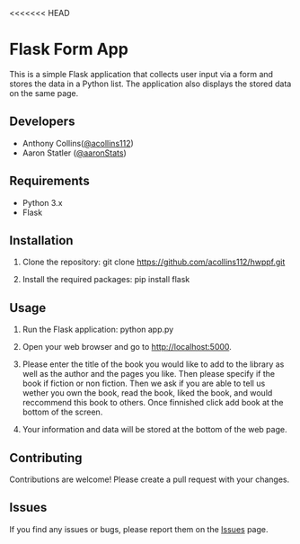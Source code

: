 <<<<<<< HEAD
# Flask Form App

This is a simple Flask application that collects user input via a form and stores the data in a Python list. The application also displays the stored data on the same page.

## Developers

- Anthony Collins([@acollins112](https://github.com/acollins112))
- Aaron Statler ([@aaronStats](https://github.com/aaronStats))

## Requirements

- Python 3.x
- Flask

## Installation

1. Clone the repository:
git clone https://github.com/acollins112/hwppf.git

2. Install the required packages:
pip install flask

## Usage

1. Run the Flask application:
python app.py

2. Open your web browser and go to [http://localhost:5000](http://localhost:5000).

3. Please enter the title of the book you would like to add to the library as well as the author and the pages you like. Then please specify if the book if fiction or non fiction. Then we ask if you are able to tell us wether you own the book, read the book, liked the book, and would reccommend this book to others. Once finnished click add book at the bottom of the screen. 

4. Your information and data will be stored at the bottom of the web page. 

## Contributing

Contributions are welcome! Please create a pull request with your changes.

## Issues

If you find any issues or bugs, please report them on the [Issues](https://github.com/acollins112/issues) page.


